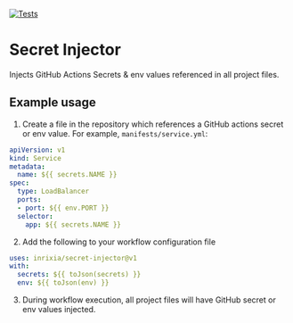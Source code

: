 [![Tests](https://github.com/Inrixia/Secret-Injector/actions/workflows/testAction.yml/badge.svg)](https://github.com/Inrixia/Secret-Injector/actions/workflows/testAction.yml)
# Secret Injector

Injects GitHub Actions Secrets & env values referenced in all project files.

## Example usage

1. Create a file in the repository which references a GitHub actions secret or env value. For example, `manifests/service.yml`:

```yml
apiVersion: v1
kind: Service
metadata:
  name: ${{ secrets.NAME }}
spec:
  type: LoadBalancer
  ports:
  - port: ${{ env.PORT }}
  selector:
    app: ${{ secrets.NAME }}
```


2. Add the following to your workflow configuration file

```yml
uses: inrixia/secret-injector@v1
with:
  secrets: ${{ toJson(secrets) }}
  env: ${{ toJson(env) }}
```

3. During workflow execution, all project files will have GitHub secret or env values injected.